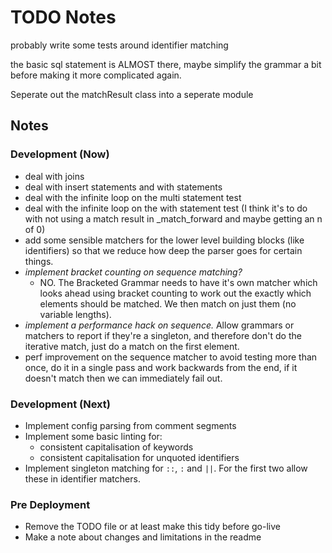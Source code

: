 # TODO Notes


probably write some tests around identifier matching


the basic sql statement is ALMOST there, maybe simplify the grammar a bit before making it more complicated again.


Seperate out the matchResult class into a seperate module

## Notes

### Development (Now)
- deal with joins
- deal with insert statements and with statements
- deal with the infinite loop on the multi statement test
- deal with the infinite loop on the with statement test (I think
  it's to do with not using a match result in _match_forward and maybe getting
  an n of 0)
- add some sensible matchers for the lower level building blocks (like identifiers)
  so that we reduce how deep the parser goes for certain things.
- *implement bracket counting on sequence matching?*
  - NO. The Bracketed Grammar needs to have it's own matcher which looks ahead
    using bracket counting to work out the exactly which elements should be matched.
    We then match on just them (no variable lengths).
- *implement a performance hack on sequence.* Allow grammars or matchers to report
  if they're a singleton, and therefore don't do the iterative match, just do a
  match on the first element.
- perf improvement on the sequence matcher to avoid testing more than once, do
  it in a single pass and work backwards from the end, if it doesn't match then
  we can immediately fail out.
### Development (Next)
- Implement config parsing from comment segments
- Implement some basic linting for:
  - consistent capitalisation of keywords
  - consistent capitalisation for unquoted identifiers
- Implement singleton matching for `::`, `:` and `||`. For the first two allow these
  in identifier matchers.
### Pre Deployment
- Remove the TODO file or at least make this tidy before go-live
- Make a note about changes and limitations in the readme
